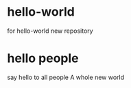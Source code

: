 # hello-world
for hello-world new repository
# hello people
say hello to all people
A whole new world
